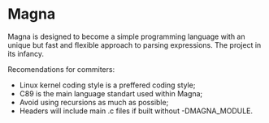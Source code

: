 # Magna

Magna is designed to become a simple programming language with an unique but fast and flexible approach to parsing expressions.
The project in its infancy.

Recomendations for commiters:
- Linux kernel coding style is a preffered coding style;
- C89 is the main language standart used within Magna;
- Avoid using recursions as much as possible;
- Headers will include main .c files if built without -DMAGNA_MODULE.
